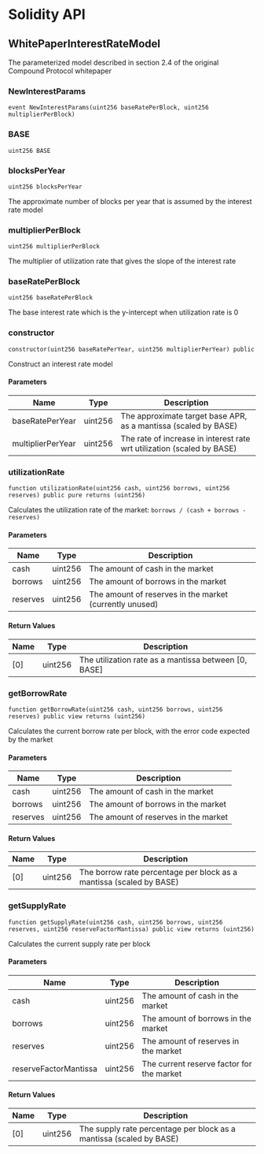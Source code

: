 # Solidity API

## WhitePaperInterestRateModel

The parameterized model described in section 2.4 of the original Compound Protocol whitepaper

### NewInterestParams

```solidity
event NewInterestParams(uint256 baseRatePerBlock, uint256 multiplierPerBlock)
```

### BASE

```solidity
uint256 BASE
```

### blocksPerYear

```solidity
uint256 blocksPerYear
```

The approximate number of blocks per year that is assumed by the interest rate model

### multiplierPerBlock

```solidity
uint256 multiplierPerBlock
```

The multiplier of utilization rate that gives the slope of the interest rate

### baseRatePerBlock

```solidity
uint256 baseRatePerBlock
```

The base interest rate which is the y-intercept when utilization rate is 0

### constructor

```solidity
constructor(uint256 baseRatePerYear, uint256 multiplierPerYear) public
```

Construct an interest rate model

#### Parameters

| Name | Type | Description |
| ---- | ---- | ----------- |
| baseRatePerYear | uint256 | The approximate target base APR, as a mantissa (scaled by BASE) |
| multiplierPerYear | uint256 | The rate of increase in interest rate wrt utilization (scaled by BASE) |

### utilizationRate

```solidity
function utilizationRate(uint256 cash, uint256 borrows, uint256 reserves) public pure returns (uint256)
```

Calculates the utilization rate of the market: `borrows / (cash + borrows - reserves)`

#### Parameters

| Name | Type | Description |
| ---- | ---- | ----------- |
| cash | uint256 | The amount of cash in the market |
| borrows | uint256 | The amount of borrows in the market |
| reserves | uint256 | The amount of reserves in the market (currently unused) |

#### Return Values

| Name | Type | Description |
| ---- | ---- | ----------- |
| [0] | uint256 | The utilization rate as a mantissa between [0, BASE] |

### getBorrowRate

```solidity
function getBorrowRate(uint256 cash, uint256 borrows, uint256 reserves) public view returns (uint256)
```

Calculates the current borrow rate per block, with the error code expected by the market

#### Parameters

| Name | Type | Description |
| ---- | ---- | ----------- |
| cash | uint256 | The amount of cash in the market |
| borrows | uint256 | The amount of borrows in the market |
| reserves | uint256 | The amount of reserves in the market |

#### Return Values

| Name | Type | Description |
| ---- | ---- | ----------- |
| [0] | uint256 | The borrow rate percentage per block as a mantissa (scaled by BASE) |

### getSupplyRate

```solidity
function getSupplyRate(uint256 cash, uint256 borrows, uint256 reserves, uint256 reserveFactorMantissa) public view returns (uint256)
```

Calculates the current supply rate per block

#### Parameters

| Name | Type | Description |
| ---- | ---- | ----------- |
| cash | uint256 | The amount of cash in the market |
| borrows | uint256 | The amount of borrows in the market |
| reserves | uint256 | The amount of reserves in the market |
| reserveFactorMantissa | uint256 | The current reserve factor for the market |

#### Return Values

| Name | Type | Description |
| ---- | ---- | ----------- |
| [0] | uint256 | The supply rate percentage per block as a mantissa (scaled by BASE) |


